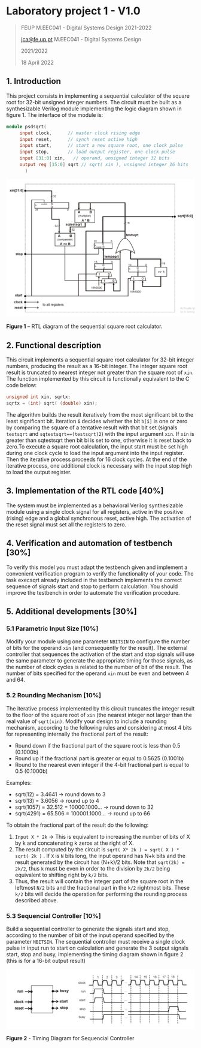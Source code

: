 # Laboratory project 1 - V1.0

> FEUP M.EEC041 - Digital Systems Design 2021-2022
>
>jca@fe.up.pt
>M.EEC041 - Digital Systems Design
>
>2021/2022
>
>18 April 2022

## 1. Introduction

This project consists in implementing a sequential calculator of the square root for 32-bit unsigned integer numbers. The circuit must be built as a synthesizable Verilog module implementing the logic diagram shown in figure 1. The interface of the module is:

``` Verilog
module psdsqrt( 
     input clock,      // master clock rising edge 
     input reset,      // synch reset active high 
     input start,      // start a new square root, one clock pulse 
     input stop,       // load output register, one clock pulse 
     input [31:0] xin,   // operand, unsigned integer 32 bits 
     output reg [15:0] sqrt // sqrt( xin ), unsigned integer 16 bits 
       ) 
 ```

![img1](img/module.png)

__Figure 1__ – RTL diagram of the sequential square root calculator.

## 2. Functional description

This circuit implements a sequential square root calculator for 32-bit integer numbers, producing the result as a 16-bit integer. The integer square root result is truncated to nearest integer not greater than the square root of `xin`. The function implemented by this circuit is functionally equivalent to the C code below:

```C
unsigned int xin, sqrtx;
sqrtx = (int) sqrt( (double) xin);
```

The algorithm builds the result iteratively from the most significant bit to the least significant bit. Iteration __`i`__ decides whether the bit `b[`__`i`__`]` is one or zero by comparing the square of a tentative result with that bit set (signals `testsqrt` and `sqtestsqrt==(testsqrt)2`) with the input argument  `xin`. If  `xin` is greater than sqtestsqrt then bit bi is set to one, otherwise it is reset back to zero.To execute a square root calculation, the input start must be set high during one clock cycle to load the input argument into the input register. Then the iterative process proceeds for 16 clock cycles. At the end of the iterative process, one additional clock is necessary with the input stop high to load the output register.

## 3. Implementation of the RTL code [40%]

The system must be implemented as a behavioral Verilog synthesizable module using
a single clock signal for all registers, active in the positive (rising) edge and a global
synchronous reset, active high. The activation of the reset signal must set all the
registers to zero.

## 4. Verification and automation of testbench [30%]

To verify this model you must adapt the testbench given and implement a convenient
verification program to verify the functionality of your code. The task execsqrt
already included in the testbench implements the correct sequence of signals start
and stop to perform calculation. You should improve the testbench in order to
automate the verification procedure.

## 5. Additional developments [30%]

### 5.1 Parametric Input Size [10%]

 Modify your module using one parameter `NBITSIN` to configure the number of bits for the operand  `xin` (and consequently for the result). The external controller that sequences the activation of the start and stop signals will use the same parameter to generate the appropriate timing for those signals, as the number of clock cycles is related to the number of bit of the result. The number of bits specified for the operand  `xin` must be even and between 4 and 64.

### 5.2 Rounding Mechanism [10%]

The iterative process implemented by this circuit truncates the integer result to
the floor of the square root of  `xin` (the nearest integer not larger than the real value
of `sqrt(xin)`. Modify your design to include a rounding mechanism, according to the
following rules and considering at most 4 bits for representing internally the
fractional part of the result:

- Round down if the fractional part of the square root is less than 0.5 (0.1000b)
- Round up if the fractional part is greater or equal to 0.5625 (0.1001b)
- Round to the nearest even integer if the 4-bit fractional part is equal to 0.5 (0.1000b)

Examples:

- sqrt(12) = 3.4641 -> round down to 3
- sqrt(13) = 3.6056 -> round up to 4
- sqrt(1057) = 32.512 = 10000.1000... -> round down to 32
- sqrt(4291) = 65.506 = 100001.1000... -> round up to 66

To obtain the fractional part of the result do the following:

1. `Input X * 2k` -> This is equivalent to increasing the number of bits of X by k and concatenating k zeros at the right of X.
2. The result computed by the circuit is `sqrt( X* 2k ) = sqrt( X ) * sqrt( 2k )` . If `X` is `N` bits long, the input operand has N+k bits and the result generated by the circuit has (N+k)/2 bits. Note that `sqrt(2k) = 2k/2`, thus `k` must be even in order to the division by `2k/2` being equivalent to shifting right by `k/2` bits.
3. Thus, the result will contain the integer part of the square root in the leftmost `N/2` bits and the fractional part in the `k/2` rightmost bits. These `k/2` bits will decide the operation for performing the rounding process described above.

### 5.3 Sequencial Controller [10%]

Build a sequential controller to generate the signals start and stop, according to the number of bit of the input operand specified by the parameter `NBITSIN`. The sequential controller must receive a single clock pulse in input run to start on calculation and generate the 3 output signals start, stop and busy, implementing the timing diagram shown in figure 2 (this is for a 16-bit output result)

![img2](img/controller.png)

__Figure 2__ - Timing Diagram for Sequencial Controller
